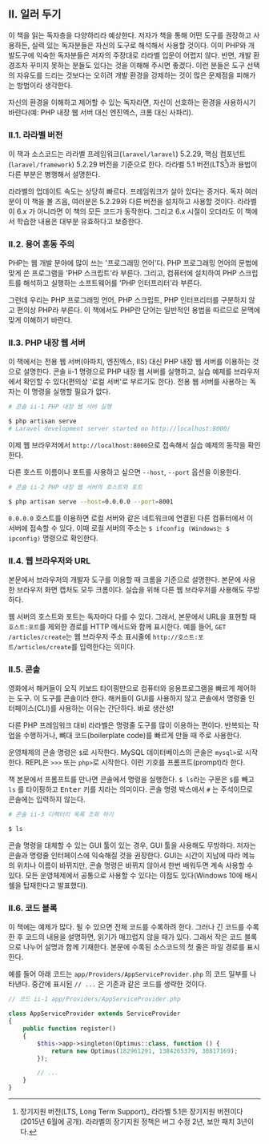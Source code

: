 
## II. 일러 두기

이 책을 읽는 독자층을 다양하리라 예상한다. 저자가 책을 통해 어떤 도구를 권장하고 사용하든, 실력 있는 독자분들은 자신의 도구로 해석해서 사용할 것이다. 이미 PHP와 개발도구에 익숙한 독자분들은 저자의 주장대로 라라벨 입문이 어렵지 않다. 반면, 개발 환경조차 꾸미지 못하는 분들도 있다는 것을 이해해 주시면 좋겠다. 이런 분들은 도구 선택의 자유도를 드리는 것보다는 오히려 개발 환경을 강제하는 것이 많은 문제점을 피해가는 방법이라 생각한다.

자신의 환경을 이해하고 제어할 수 있는 독자라면, 자신이 선호하는 환경을 사용하시기 바란다(예: PHP 내장 웹 서버 대신 엔진엑스, 크롬 대신 사파리).

### II.1. 라라벨 버전

이 책과 소스코드는 라라벨 프레임워크(`laravel/laravel`) 5.2.29, 핵심 컴포넌트(`laravel/framework`) 5.2.29 버전을 기준으로 한다. 라라벨 5.1 버전(LTS[^i-3])과 용법이 다른 부분은 병행해서 설명한다.

라라벨의 업데이트 속도는 상당히 빠르다. 프레임워크가 살아 있다는 증거다. 독자 여러분이 이 책을 볼 즈음, 여러분은 5.2.29와 다른 버전을 설치하고 사용할 것이다. 라라벨이 6.x 가 아니라면 이 책의 모든 코드가 동작한다. 그리고 6.x 시절이 오더라도 이 책에서 학습한 내용은 대부분 유효하다고 보증한다. 

### II.2. 용어 혼동 주의

PHP는 웹 개발 분야에 많이 쓰는 '프로그래밍 언어'다. PHP 프로그래밍 언어의 문법에 맞게 쓴 프로그램을 'PHP 스크립트'라 부른다. 그리고, 컴퓨터에 설치하여 PHP 스크립트를 해석하고 실행하는 소프트웨어를 'PHP 인터프리터'라 부른다. 

그런데 우리는 PHP 프로그래밍 언어, PHP 스크립트, PHP 인터프리터를 구분하지 않고 편의상 PHP라 부른다. 이 책에서도 PHP란 단어는 일반적인 용법을 따르므로 문맥에 맞게 이해하기 바란다.

### II.3. PHP 내장 웹 서버

이 책에서는 전용 웹 서버(아파치, 엔진엑스, IIS) 대신 PHP 내장 웹 서버를 이용하는 것으로 설명한다. 콘솔 ii-1 명령으로 PHP 내장 웹 서버를 실행하고, 실습 예제를 브라우저에서 확인할 수 있다(편의상 '로컬 서버'로 부르기도 한다). 전용 웹 서버를 사용하는 독자는 이 명령을 실행할 필요가 없다. 

```sh
# 콘솔 ii-1 PHP 내장 웹 서버 실행

$ php artisan serve
# Laravel development server started on http://localhost:8000/
```

이제 웹 브라우저에서 `http://localhost:8000`으로 접속해서 실습 예제의 동작을 확인한다. 

다른 호스트 이름이나 포트를 사용하고 싶으면 `--host`, `--port` 옵션을 이용한다.

```sh
# 콘솔 ii-2 PHP 내장 웹 서버의 호스트와 포트

$ php artisan serve --host=0.0.0.0 --port=8001
```

`0.0.0.0` 호스트를 이용하면 로컬 서버와 같은 네트워크에 연결된 다른 컴퓨터에서 이 서버에 접속할 수 있다. 이때 로컬 서버의 주소는 `$ ifconfig (Windows는 $ ipconfig)` 명령으로 확인한다.

### II.4. 웹 브라우저와 URL

본문에서 브라우저의 개발자 도구를 이용할 때 크롬을 기준으로 설명한다. 본문에 사용한 브라우저 화면 캡처도 모두 크롬이다. 실습을 위해 다른 웹 브라우저를 사용해도 무방하다.

웹 서버의 호스트와 포트는 독자마다 다를 수 있다. 그래서, 본문에서 URL을 표현할 때 `호스트:포트`를 제외한 경로를 HTTP 메서드와 함께 표시한다. 예를 들어, `GET /articles/create`는 웹 브라우저 주소 표시줄에 `http://호스트:포트/articles/create`를 입력한다는 의미다. 

### II.5. 콘솔

영화에서 해커들이 오직 키보드 타이핑만으로 컴퓨터와 응용프로그램을 빠르게 제어하는 도구. 이 도구를 콘솔이라 한다. 해커들이 GUI를 사용하지 않고 콘솔에서 명령줄 인터페이스(CLI)를 사용하는 이유는 간단하다. 바로 생산성! 

다른 PHP 프레임워크 대비 라라벨은 명령줄 도구를 많이 이용하는 편이다. 반복되는 작업을 수행하거나, 뼈대 코드(boilerplate code)를 빠르게 만들 때 주로 사용한다.

운영체제의 콘솔 명령은 `$`로 시작한다. MySQL 데이터베이스의 콘솔은 `mysql>`로 시작한다. REPL은 `>>>` 또는 `php>`로 시작한다. 이런 기호를 프롬프트(prompt)라 한다. 

책 본문에서 프롬프트를 만나면 콘솔에서 명령을 실행한다. `$ ls`라는 구문은 `$`를 빼고 `ls` 를 타이핑하고 <kbd>Enter</kbd> 키를 치라는 의미이다. 콘솔 명령 박스에서 `#` 는 주석이므로 콘솔에는 입력하지 않는다.

```sh
# 콘솔 ii-3 디렉터리 목록 조회 하기

$ ls
```

콘솔 명령을 대체할 수 있는 GUI 툴이 있는 경우, GUI 툴을 사용해도 무방하다. 저자는 콘솔과 명령줄 인터페이스에 익숙해질 것을 권장한다. GUI는 시간이 지남에 따라 메뉴의 위치나 이름이 바뀌지만, 콘솔 명령은 바뀌지 않아서 한번 배워두면 계속 사용할 수 있다. 모든 운영체제에서 공통으로 사용할 수 있다는 이점도 있다(Windows 10에 배시 쉘을 탑재한다고 발표했다). 

### II.6. 코드 블록

이 책에는 예제가 많다. 될 수 있으면 전체 코드를 수록하려 한다. 그러나 긴 코드를 수록한 후 코드의 내용을 설명하면, 읽기가 매끄럽지 않을 때가 있다. 그래서 작은 코드 블록으로 나누어 설명과 함께 기재한다. 본문에 수록된 소스코드의 첫 줄은 파일 경로를 표시한다.

예를 들어 아래 코드는 `app/Providers/AppServiceProvider.php` 의 코드 일부를 나타낸다. 중간에 표시된 `// ...` 은 기존과 같은 코드를 생략한 것이다.

```php
// 코드 ii-1 app/Providers/AppServiceProvider.php

class AppServiceProvider extends ServiceProvider
{
    public function register()
    {
        $this->app->singleton(Optimus::class, function () {
            return new Optimus(182961291, 1384265379, 30817169);
        });

        // ...
    }
}
```

[^i-3]: 장기지원 버전(LTS, Long Term Support)_ 라라벨 5.1은 장기지원 버전이다(2015년 6월에 공개). 라라벨의 장기지원 정책은 버그 수정 2년, 보안 패치 3년이다.